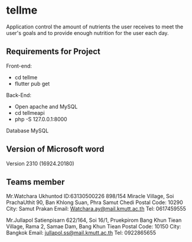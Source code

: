 # tellme
Application control the amount of nutrients the user receives to meet the user's goals and to provide enough nutrition for the user each day.

## Requirements for Project

Front-end:
- cd tellme
- flutter pub get

Back-End:
- Open apache and MySQL
- cd tellmeapi
- php -S 127.0.0.1:8000

Database 
MySQL

## Version of Microsoft word
Version 2310 (16924.20180)

## Teams member
Mr.Watchara Ukhuntod ID:63130500226
898/154 Miracle Village, Soi PrachaUthit 90, Ban Khlong Suan, Phra Samut Chedi 
Postal Code: 10290 City: Samut Prakan
Email: Watchara.ay@mail.kmutt.ac.th
Tel: 0617459555

Mr.Jullapol Satienpisarn
622/164, Soi 16/1, Pruekpirom Bang Khun Tiean Village, Rama 2, Samae Dam, Bang Khun Tiean Postal Code: 10150 City: Bangkok
Email: jullapol.ss@mail.kmutt.ac.th
Tel: 0922865655
